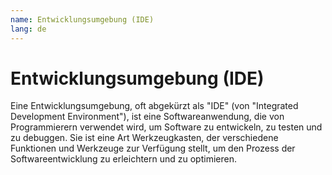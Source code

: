 ```yaml
---
name: Entwicklungsumgebung (IDE)
lang: de
---
```


# Entwicklungsumgebung (IDE)

Eine Entwicklungsumgebung, oft abgekürzt als "IDE" (von "Integrated Development Environment"), ist eine Softwareanwendung, die von Programmierern verwendet wird, um Software zu entwickeln, zu testen und zu debuggen. Sie ist eine Art Werkzeugkasten, der verschiedene Funktionen und Werkzeuge zur Verfügung stellt, um den Prozess der Softwareentwicklung zu erleichtern und zu optimieren. 